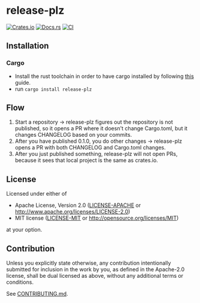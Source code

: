 # release-plz

[![Crates.io](https://img.shields.io/crates/v/release-plz.svg)](https://crates.io/crates/release-plz)
[![Docs.rs](https://docs.rs/release-plz/badge.svg)](https://docs.rs/release-plz)
[![CI](https://github.com/MarcoIeni/release-plz/workflows/CI/badge.svg)](https://github.com/MarcoIeni/release-plz/actions)

## Installation

### Cargo

* Install the rust toolchain in order to have cargo installed by following
  [this](https://www.rust-lang.org/tools/install) guide.
* run `cargo install release-plz`

## Flow

1. Start a repository -> release-plz figures out the repository is not published, so it opens a PR where it doesn't change Cargo.toml, but it changes CHANGELOG based on your commits.
2. After you have published 0.1.0, you do other changes -> release-plz opens a PR with both CHANGELOG and Cargo.toml changes.
3. After you just published something, release-plz will not open PRs, because it sees that local project is the same as crates.io.

## License

Licensed under either of

 * Apache License, Version 2.0
   ([LICENSE-APACHE](LICENSE-APACHE) or http://www.apache.org/licenses/LICENSE-2.0)
 * MIT license
   ([LICENSE-MIT](LICENSE-MIT) or http://opensource.org/licenses/MIT)

at your option.

## Contribution

Unless you explicitly state otherwise, any contribution intentionally submitted
for inclusion in the work by you, as defined in the Apache-2.0 license, shall be
dual licensed as above, without any additional terms or conditions.

See [CONTRIBUTING.md](CONTRIBUTING.md).
